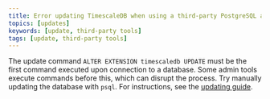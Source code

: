 ```yaml
---
title: Error updating TimescaleDB when using a third-party PostgreSQL admin tool
topics: [updates]
keywords: [update, third-party tools]
tags: [update, third-party tools]
---
```


<!---
* Keep this section in alphabetical order
* Use this format for writing troubleshooting sections:
 - Cause: What causes the problem?
 - Consequence: What does the user see when they hit this problem?
 - Fix/Workaround: What can the user do to fix or work around the problem? Provide a "Resolving" Procedure if required.
 - Result: When the user applies the fix, what is the result when the same action is applied?
* Copy this comment at the top of every troubleshooting page
-->

The update command `ALTER EXTENSION timescaledb UPDATE` must be the first command
executed upon connection to a database. Some admin tools execute commands before
this, which can disrupt the process. Try manually updating the database with
`psql`. For instructions, see the [updating guide][update].

[update]: /timescaledb/:currentVersion:/how-to-guides/update-timescaledb/#update-timescaledb
